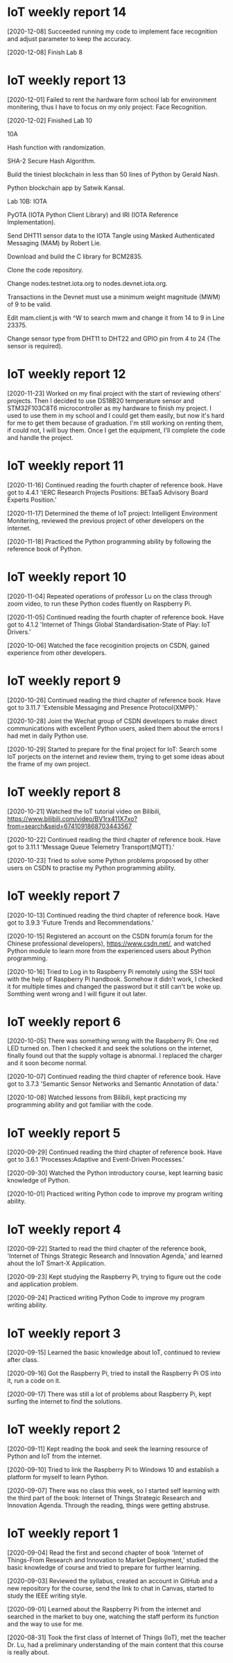 # IoT weekly report 14

[2020-12-08] Succeeded running my code to implement face recognition and adjust parameter to keep the accuracy.

[2020-12-08] Finish Lab 8






# IoT weekly report 13

[2020-12-01] Failed to rent the hardware form school lab for environment monitering, thus I have to focus on my only project: Face Recognition.  

[2020-12-02] Finished Lab 10

10A

Hash function with randomization.

SHA-2 Secure Hash Algorithm.

Build the tiniest blockchain in less than 50 lines of Python by Gerald Nash.

Python blockchain app by Satwik Kansal.

Lab 10B: IOTA

PyOTA (IOTA Python Client Library) and IRI (IOTA Reference Implementation).

Send DHT11 sensor data to the IOTA Tangle using Masked Authenticated Messaging (MAM) by Robert Lie.

Download and build the C library for BCM2835.

Clone the code repository.

Change nodes.testnet.iota.org to nodes.devnet.iota.org.

Transactions in the Devnet must use a minimum weight magnitude (MWM) of 9 to be valid.

Edit mam.client.js with ^W to search mwm and change it from 14 to 9 in Line 23375.

Change sensor type from DHT11 to DHT22 and GPIO pin from 4 to 24 (The sensor is required).



# IoT weekly report 12

[2020-11-23] Worked on my final project with the start of reviewing others' projects. Then I decided to use DS18B20 temperature sensor and STM32F103C8T6 microcontroller as my hardware to finish my project. I used to use them in my school and I could get them easily, but now it's hard for me to get them because of graduation. I'm still working on renting them, if could not, I will buy them. Once I get the equipment, I'll complete the code and handle the project.


# IoT weekly report 11

[2020-11-16] Continued reading the fourth chapter of reference book. Have got to 4.4.1 'IERC Research Projects Positions: BETaaS Advisory Board Experts Position.'

[2020-11-17] Determined the theme of IoT project: Intelligent Environment Monitering, reviewed the previous project of other developers on the internet.

[2020-11-18] Practiced the Python programming ability by following the reference book of Python.

# IoT weekly report 10

[2020-11-04] Repeated operations of professor Lu on the class through zoom video, to run these Python codes fluently on Raspberry Pi.

[2020-11-05] Continued reading the fourth chapter of reference book. Have got to 4.1.2 'Internet of Things Global Standardisation-State of Play: IoT Drivers.'

[2020-10-06] Watched the face recoginition projects on CSDN, gained experience from other developers.


# IoT weekly report 9

[2020-10-26] Continued reading the third chapter of reference book. Have got to 3.11.7 'Extensible Messaging and Presence Protocol(XMPP).'

[2020-10-28] Joint the Wechat group of CSDN developers to make direct communications with excellent Python users, asked them about the errors I had met in daily Python use.

[2020-10-29] Started to prepare for the final project for IoT: Search some IoT porjects on the internet and review them, trying to get some ideas about the frame of my own project.


# IoT weekly report 8

[2020-10-21] Watched the IoT tutorial video on Bilibili, https://www.bilibili.com/video/BV1rx411X7xo?from=search&seid=6741091868703443567

[2020-10-22] Continued reading the third chapter of reference book. Have got to 3.11.1 'Message Queue Telemetry Transport(MQTT).'

[2020-10-23] Tried to solve some Python problems proposed by other users on CSDN to practise my Python programming ability.


# IoT weekly report 7

[2020-10-13] Continued reading the third chapter of reference book. Have got to 3.9.3 'Future Trends and Recommendations.'

[2020-10-15] Registered an account on the CSDN forum(a forum for the Chinese professional developers), https://www.csdn.net/, and watched Python module to learn more from the experienced users about Python programming.

[2020-10-16] Tried to Log in to Raspberry Pi remotely using the SSH tool with the help of Raspberry Pi handbook. Somehow it didn't work, I checked it for multiple times and changed the password but it still can't be woke up. Somthing went wrong and I will figure it out later. 


# IoT weekly report 6

[2020-10-05] There was something wrong with the Raspberry Pi: One red LED turned on. Then I checked it and seek the solutions on the internet, finally found out that the supply voltage is abnormal. I replaced the charger and it soon become normal.

[2020-10-07] Continued reading the third chapter of reference book. Have got to 3.7.3 'Semantic Sensor Networks and Semantic Annotation of data.'

[2020-10-08] Watched lessons from Bilibili, kept practicing my programming ability and got familiar with the code.


# IoT weekly report 5

[2020-09-29] Continued reading the third chapter of reference book. Have got to 3.6.1 'Processes:Adaptive and Event-Driven Processes.'

[2020-09-30] Watched the Python introductory course, kept learning basic knowledge of Python.

[2020-10-01] Practiced writing Python code to improve my program writing ability.


# IoT weekly report 4

[2020-09-22] Started to read the third chapter of the reference book, 'Internet of Things Strategic Research and Innovation Agenda,' and learned ahout the IoT Smart-X Application.

[2020-09-23] Kept studying the Raspberry Pi, trying to figure out the code and application problem.

[2020-09-24] Practiced writing Python Code to improve my program writing ability.

# IoT weekly report 3

[2020-09-15] Learned the basic knowledge about IoT, continued to review after class.

[2020-09-16] Got the Raspberry Pi, tried to install the Raspberry Pi OS into it, run a code on it.

[2020-09-17]  There was still a lot of problems about Raspberry Pi, kept surfing the internet to find the solutions.  

# IoT weekly report 2

[2020-09-11] Kept reading the book and seek the learning resource of Python and IoT from the internet.

[2020-09-10] Tried to link the Raspberry Pi to Windows 10 and establish a platform for myself to learn Python.

[2020-09-07] There was no class this week, so I started self learning with the third part of the book: Internet of Things Strategic Research and Innovation Agenda. Through the reading, things were getting abstruse.

# IoT weekly report 1 

[2020-09-04] Read the first and second chapter of book 'Internet of Things-From Research and Innovation to Market Deployment,' studied the basic knowledge of course and tried to prepare for further learning.

[2020-09-03] Reviewed the syllabus, created an account in GitHub and a new repository for the course, send the link to chat in Canvas, started to study the IEEE writing style.  

[2020-09-01] Learned about the Raspberry Pi from the internet and searched in the market to buy one, watching the staff perform its function and the way to use for me. 

[2020-08-31] Took the first class of Internet of Things (IoT), met the teacher Dr. Lu, had a preliminary understanding of the main content that this course is really about.
